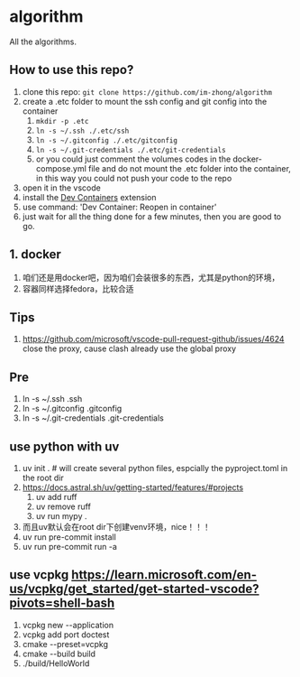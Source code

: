 # algorithm

All the algorithms.

## How to use this repo?

1. clone this repo: `git clone https://github.com/im-zhong/algorithm`
2. create a .etc folder to mount the ssh config and git config into the container
   1. `mkdir -p .etc`
   2. `ln -s ~/.ssh ./.etc/ssh`
   3. `ln -s ~/.gitconfig ./.etc/gitconfig`
   4. `ln -s ~/.git-credentials ./.etc/git-credentials`
   5. or you could just comment the volumes codes in the docker-compose.yml file and do not mount the .etc folder into the container, in this way you could not push your code to the repo
3. open it in the vscode
4. install the [Dev Containers](https://marketplace.visualstudio.com/items/?itemName=ms-vscode-remote.remote-containers) extension
5. use command: 'Dev Container: Reopen in container'
6. just wait for all the thing done for a few minutes, then you are good to go.

## 1. docker

1. 咱们还是用docker吧，因为咱们会装很多的东西，尤其是python的环境，
2. 容器同样选择fedora，比较合适

## Tips

1. <https://github.com/microsoft/vscode-pull-request-github/issues/4624> close the proxy, cause clash already use the global proxy

## Pre

1. ln -s ~/.ssh .ssh
2. ln -s ~/.gitconfig .gitconfig
3. ln -s ~/.git-credentials .git-credentials

## use python with uv

1. uv init . # will create several python files, espcially the pyproject.toml in the root dir
2. <https://docs.astral.sh/uv/getting-started/features/#projects>
   1. uv add ruff
   2. uv remove ruff
   3. uv run mypy .
3. 而且uv默认会在root dir下创建venv环境，nice！！！
4. uv run pre-commit install
5. uv run pre-commit run -a

## use vcpkg <https://learn.microsoft.com/en-us/vcpkg/get_started/get-started-vscode?pivots=shell-bash>

1. vcpkg new --application
2. vcpkg add port doctest
3. cmake --preset=vcpkg
4. cmake --build build
5. ./build/HelloWorld
